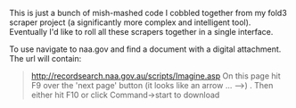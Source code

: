 This is just a bunch of mish-mashed code I cobbled together from my fold3 scraper project (a significantly more complex and intelligent tool). Eventually I'd like to roll all these scrapers together in a single interface.

To use navigate to naa.gov and find a document with a digital attachment. The url will contain:
> http://recordsearch.naa.gov.au/scripts/Imagine.asp
On this page hit F9 over the 'next page' button (it looks like an arrow ... -->) .
Then either hit F10 or click Command->start to download